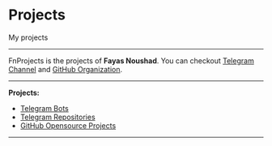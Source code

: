 # Projects

My projects

---

FnProjects is the projects of **Fayas Noushad**. You can checkout [Telegram Channel](https://telegram.me/FnProjects) and [GitHub Organization](https://github.com/FnProjects).

---

**Projects:**

- [Telegram Bots](https://telegrambots.fayas.me)
- [Telegram Repositories](https://telegramrepositories.fayas.me)
- [GitHub Opensource Projects](https://github.com/FayasNoushad?tab=repositories)

---
